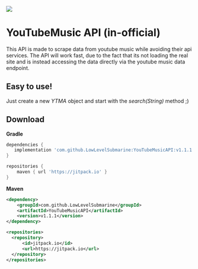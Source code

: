 [![](https://jitpack.io/v/LowLevelSubmarine/YouTubeMusicAPI.svg)](https://jitpack.io/#LowLevelSubmarine/YouTubeMusicAPI)

# YouTubeMusic API (in-official)
This API is made to scrape data from youtube music while avoiding their api services.
The API will work fast, due to the fact that its not loading the real site and is instead accessing the data directly via the youtube music data endpoint.

## Easy to use!
Just create a new *YTMA* object and start with the *search(String)* method ;)

## Download

**Gradle**
```gradle
dependencies {
   implementation 'com.github.LowLevelSubmarine:YouTubeMusicAPI:v1.1.1'
}

repositories {
    maven { url 'https://jitpack.io' }
}
```

**Maven**
```xml
<dependency>
    <groupId>com.github.LowLevelSubmarine</groupId>
    <artifactId>YouTubeMusicAPI</artifactId>
    <version>v1.1.1</version>
</dependency>
```
```xml
<repositories>
  <repository>
      <id>jitpack.io</id>
      <url>https://jitpack.io</url>
  </repository>
</repositories>
```
